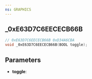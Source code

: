 ```yaml
---
ns: GRAPHICS
---
```

## _0xE63D7C6EECECB66B

```c
// 0xE63D7C6EECECB66B 0xD34A6CBA
void _0xE63D7C6EECECB66B(BOOL toggle);
```


## Parameters
* **toggle**:

